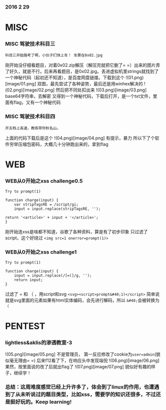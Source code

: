 ### 2016 2 29
# MISC
### MISC 驾驶技术科目三
`科目三开始路考了啊，小伙子们快上车！ 车票在0x02.jpg`

刚开始没仔细看题目，对着0x02.zip解压（解压完就把它删了= =）出来的图片弄了好久，就是不行。后来再看题目，是0x02.jpg。丢进虚拟机里strings就找到了一个神秘代码（起初还不知道），是百度网盘链接。下载到这个
!(01.png)[image/01.png]
双图，最先尝试了各种姿势，最后还是用winhex解决的
!(02.png)[image/02.png]
然后把不同处扣出来
!(03.png)[image/03.png]
base64字符串，去解密
又得到一个神秘代码，下载后打开，是一个txt文件，里面有flag，又有一个神秘代码
### MISC 驾驶技术科目四
`开五档上高速，教练带你秋名山。`

上面的代码下载后是这个
!(04.png)[image/04.png]
有提示，暴力 所以下了个软件穷举压缩包密码，大概几十分钟跑出来的，拿到flag
# WEB
### WEB从0开始之xss challenge0.5
    Try to prompt(1)
    
    function charge(input) {
        var stripTagsRE = /script/gi;
        input = input.replace(stripTagsRE, '');

    return '<article>' + input + '</article>';
    }
刚开始连xss是啥都不知道，谷歌了各种资料，算是有了初步印象
只过滤了script，这个好绕过
`<img src=1 onerror=prompt(1)>`
### WEB从0开始之xss challenge1
    Try to prompt(1)
    
    function charge(input) {
        input = input.replace(/[=(]/g, '');
        return input;
    }
过滤了 = 和 （ ，用script和svg
`<svg><script>prompt&#40;1)</script>`
简单说就是svg里面的元素如果有html实体编码，会先进行解码，所以 `&#40;`会被转换为`（`
# PENTEST
### lightless&aklis的渗透教室-3
!(05.png)[image/05.png]
不是管理员， 第一反应修改了cookie为`user=admin`(貌似毫无理由= =)
后来f12看了下，在响应头中发现端倪
!(06.png)[image/06.png]
果然，按里面说的改了后就出flag了
!(07.png)[image/07.png]
貌似好有趣的样子，继续学！

### 总结：这周难度感觉已经上升许多了，体会到了linux的作用，也遭遇到了从未听说过的题目类型，比如xss，需要学的知识还很多，不过还是挺好玩的。Keep learning!
